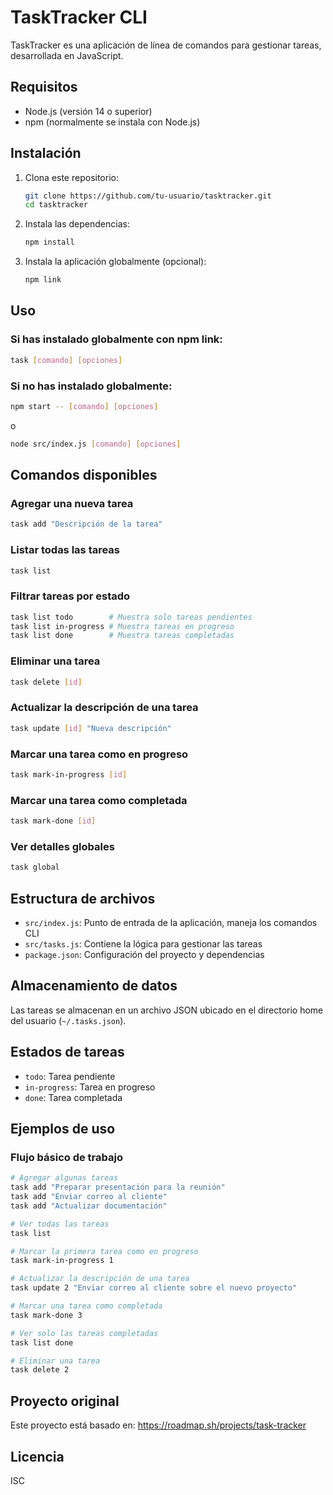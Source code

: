 # TaskTracker CLI

TaskTracker es una aplicación de línea de comandos para gestionar tareas, desarrollada en JavaScript.

## Requisitos

- Node.js (versión 14 o superior)
- npm (normalmente se instala con Node.js)

## Instalación

1. Clona este repositorio:
   ```bash
   git clone https://github.com/tu-usuario/tasktracker.git
   cd tasktracker
   ```

2. Instala las dependencias:
   ```bash
   npm install
   ```

3. Instala la aplicación globalmente (opcional):
   ```bash
   npm link
   ```

## Uso

### Si has instalado globalmente con npm link:

```bash
task [comando] [opciones]
```

### Si no has instalado globalmente:

```bash
npm start -- [comando] [opciones]
```

o

```bash
node src/index.js [comando] [opciones]
```

## Comandos disponibles

### Agregar una nueva tarea

```bash
task add "Descripción de la tarea"
```

### Listar todas las tareas

```bash
task list
```

### Filtrar tareas por estado

```bash
task list todo        # Muestra solo tareas pendientes
task list in-progress # Muestra tareas en progreso
task list done        # Muestra tareas completadas
```

### Eliminar una tarea

```bash
task delete [id]
```

### Actualizar la descripción de una tarea

```bash
task update [id] "Nueva descripción"
```

### Marcar una tarea como en progreso

```bash
task mark-in-progress [id]
```

### Marcar una tarea como completada

```bash
task mark-done [id]
```

### Ver detalles globales

```bash
task global
```

## Estructura de archivos

- `src/index.js`: Punto de entrada de la aplicación, maneja los comandos CLI
- `src/tasks.js`: Contiene la lógica para gestionar las tareas
- `package.json`: Configuración del proyecto y dependencias

## Almacenamiento de datos

Las tareas se almacenan en un archivo JSON ubicado en el directorio home del usuario (`~/.tasks.json`).

## Estados de tareas

- `todo`: Tarea pendiente
- `in-progress`: Tarea en progreso
- `done`: Tarea completada

## Ejemplos de uso

### Flujo básico de trabajo

```bash
# Agregar algunas tareas
task add "Preparar presentación para la reunión"
task add "Enviar correo al cliente"
task add "Actualizar documentación"

# Ver todas las tareas
task list

# Marcar la primera tarea como en progreso
task mark-in-progress 1

# Actualizar la descripción de una tarea
task update 2 "Enviar correo al cliente sobre el nuevo proyecto"

# Marcar una tarea como completada
task mark-done 3

# Ver solo las tareas completadas
task list done

# Eliminar una tarea
task delete 2
```
## Proyecto original

Este proyecto está basado en: https://roadmap.sh/projects/task-tracker


## Licencia

ISC
